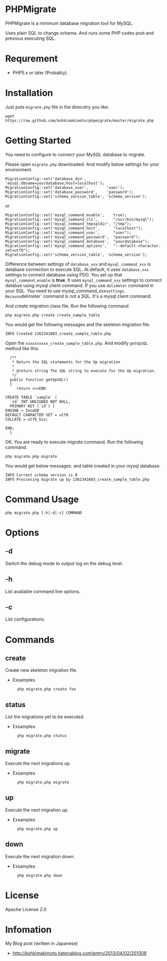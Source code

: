 # PHPMigrate

PHPMigrate is a minimum database migration tool for MySQL.

Uses plain SQL to change schema. And runs some PHP codes post and previous executing SQL.

# Requrement

* PHP5.x or later (Probably).

# Installation

Just puts `migrate.php` file in the direcotry you like.

    wget https://raw.github.com/kohkimakimoto/phpmigrate/master/migrate.php

# Getting Started

You need to configure to connect your MySQL database to migrate.

Please open `migrate.php` downloaded. And modify below settings for your environment.

    MigrationConfig::set('database_dsn',         'mysql:dbname=yourdatabase;host=localhost');
    MigrationConfig::set('database_user',        'user');
    MigrationConfig::set('database_password',    'password');
    MigrationConfig::set('schema_version_table', 'schema_version');

or

    MigrationConfig::set('mysql_command_enable',    true);
    MigrationConfig::set('mysql_command_cli',       "/usr/bin/mysql");
    MigrationConfig::set('mysql_command_tmpsqldir', "/tmp");
    MigrationConfig::set('mysql_command_host',      "localhost");
    MigrationConfig::set('mysql_command_user',      "user");
    MigrationConfig::set('mysql_command_password',  "password");
    MigrationConfig::set('mysql_command_database',  "yourdatabase");
    MigrationConfig::set('mysql_command_options',   "--default-character-set=utf8");
    MigrationConfig::set('schema_version_table', 'schema_version');

Difference between settings of `database_xxx` and `mysql_command_xxx` is database connection to execute SQL.
At default, it uses `database_xxx` settings to connect database using PDO.
You set up that `mysql_command_enable` is **true**. It uses `mysql_command_xxx` settings to connect databse using mysql client command.
If you use `delimeter` command in your SQL. You need to use mysql_command_xxx` settings. Because `delimeter` command is not a SQL.
It's a mysql client command.

And create migration class file. Run the following command

    php migrate.php create create_sample_table

You would get the following messages and the skeleton migration file.

    INFO Created 1362341603_create_sample_table.php

Open the `xxxxxxxxxx_create_sample_table.php`. And modify `getUpSQL` method like this.

      /**
       * Return the SQL statements for the Up migration
       *
       * @return string The SQL string to execute for the Up migration.
       */
      public function getUpSQL()
      {
         return <<<END

    CREATE TABLE `sample` (
      `id` INT UNSIGNED NOT NULL,
      PRIMARY KEY (`id`) )
    ENGINE = InnoDB
    DEFAULT CHARACTER SET = utf8
    COLLATE = utf8_bin;

    END;
      }

OK. You are ready to execute migrate command. Run the following command.

    php migrate.php migrate

You would get below messages. and table created in your mysql database.

    INFO Current schema version is 0
    INFO Proccesing migrate up by 1362341603_create_sample_table.php

# Command Usage

    php migrate.php [-h|-d|-c] COMMAND

# Options

## -d

Switch the debug mode to output log on the debug level.

## -h

List available command line options.

## -c

List configurations.

# Commands

## create

Create new skeleton migration file.

* Exsamples

        php migrate.php create foo

## status

List the migrations yet to be executed.

* Exsamples

        php migrate.php status

## migrate

Execute the next migrations up.

* Exsamples

        php migrate.php migrate

## up

Execute the next migration up.

* Exsamples

        php migrate.php up

## down

Execute the next migration down.

* Exsamples

        php migrate.php down

# License

  Apache License 2.0

# Infomation

My Blog post (written in Japanese)

 * http://kohkimakimoto.hatenablog.com/entry/2013/04/02/201308

